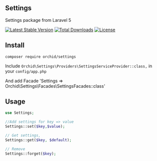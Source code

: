 ## Settings
Settings package from Laravel 5

[![Latest Stable Version](https://poser.pugx.org/orchid/settings/v/stable)](https://packagist.org/packages/orchid/settings)
[![Total Downloads](https://poser.pugx.org/orchid/settings/downloads)](https://packagist.org/packages/orchid/settings)
[![License](https://poser.pugx.org/orchid/settings/license)](https://packagist.org/packages/orchid/settings)

## Install

`composer require orchid/settings`

Include `Orchid\Settings\Providers\SettingsServiceProvider::class,` in your `config/app.php`

And add Facade 'Settings => Orchid\Settings\Facades\SettingsFacades::class'

## Usage

```php
use Settings;

//Add settings for key => value
Settings::set($key,$value);

// Get settings,
Settings::get($key, $default);

// Remove 
Settings::forget($key);
```
